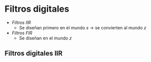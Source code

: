 # Filtros digitales

- _Filtros IIR_
	- Se diseñan primero en el mundo $s$ -> se convierten al mundo $z$
- _Filtros FIR_
	- Se diseñan en el mundo $z$


## Filtros digitales IIR


